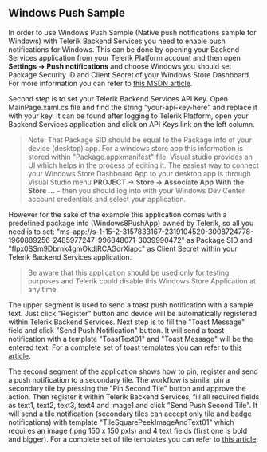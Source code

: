 Windows Push Sample
-------------------

In order to use Windows Push Sample (Native push notifications sample for Windows) with Telerik Backend Services you need to enable push notifications for Windows. This can be done by opening your Backend Services application from your Telerik Platform account and then open **Settings -> Push notifications** and choose Windows you should set Package Security ID and Client Secret of your Windows Store Dashboard. For more information you can refer to [this MSDN article](http://msdn.microsoft.com/en-us/library/windows/apps/hh913756.aspx).

Second step is to set your Telerik Backend Services API Key. Open MainPage.xaml.cs file and find the string "your-api-key-here" and replace it with your key. It can be found after logging to Telerik Platform, open your Backend Services application and click on API Keys link on the left column.

> Note: That Package SID should be equal to the Package info of your device (desktop) app. For a windows store app this information is stored within "Package.appxmanifest" file. Visual studio provides an UI which helps in the process of editing it. The easiest way to connect your Windows Store Dashboard App to your desktop app is through Visual Studio menu **PROJECT -> Store -> Associate App With the Store ...** - then you should log into with your Windows Dev Center account credentials and select your application.

However for the sake of the example this application comes with a predefined package info (Windows8PushApp) owned by Telerik, so all you need is to set: "ms-app://s-1-15-2-3157833167-2319104520-3008724778-1960889256-2485977247-996848071-3039990472" as Package SID and "fIpx0SSm9Dbrnk4gmOkdjRCAGdrXiapc" as Client Secret within your Telerik Backend Services application. 

> Be aware that this application should be used only for testing purposes and Telerik could disable this Windows Store Application at any time.

The upper segment is used to send a toast push notification with a sample text. Just click "Register" button and device will be automatically registered within Telerik Backend Services. Next step is to fill the "Toast Message" field and click "Send Push Notification" button. It will send a toast notification with a template "ToastText01" and "Toast Message" will be the entered text. For a complete set of toast templates you can refer to [this article](http://msdn.microsoft.com/en-us/library/windows/apps/hh761494.aspx).

The second segment of the application shows how to pin, register and send a push notification to a secondary tile.
The workflow is similar pin a secondary tile by pressing the "Pin Second Tile" button and approve the action. Then register it within Telerik Backend Services, fill all required fields as text1, text2, text3, text4 and image1 and click "Send Push Second Tile". It will send a tile notification (secondary tiles can accept only tile and badge notifications) with template "TileSquarePeekImageAndText01" which requires an image (.png 150 x 150 pxls) and 4 text fields (first one is bold and bigger). For a complete set of tile templates you can refer to [this article](http://msdn.microsoft.com/en-us/library/windows/apps/hh761491.aspx).